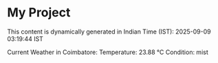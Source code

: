 # My Project

This content is dynamically generated in Indian Time (IST): 2025-09-09 03:19:44 IST


Current Weather in Coimbatore:
Temperature: 23.88 °C
Condition: mist

